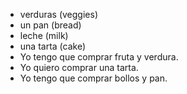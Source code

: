 * verduras (veggies)
* un pan (bread)
* leche (milk)
* una tarta (cake)
* Yo tengo que comprar fruta y verdura. 
* Yo quiero comprar una tarta. 
* Yo tengo que comprar bollos y pan. 

